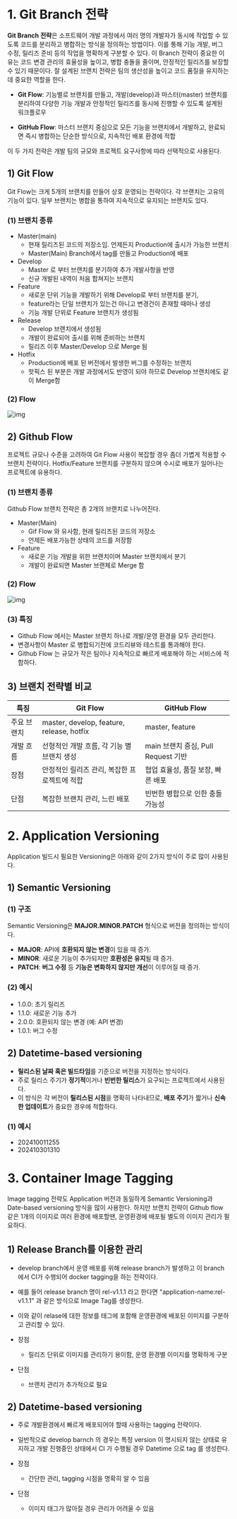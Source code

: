 

# 1. Git Branch 전략

**Git Branch 전략**은 소프트웨어 개발 과정에서 여러 명의 개발자가 동시에 작업할 수 있도록 코드를 분리하고 병합하는 방식을 정의하는 방법이다. 이를 통해 기능 개발, 버그 수정, 릴리즈 준비 등의 작업을 명확하게 구분할 수 있다. 이 Branch 전략이 중요한 이유는 코드 변경 관리의 효율성을 높이고, 병합 충돌을 줄이며, 안정적인 릴리즈를 보장할 수 있기 때문이다. 잘 설계된 브랜치 전략은 팀의 생산성을 높이고 코드 품질을 유지하는 데 중요한 역할을 한다.

* **Git Flow**: 기능별로 브랜치를 만들고, 개발(develop)과 마스터(master) 브랜치를 분리하여 다양한 기능 개발과 안정적인 릴리즈를 동시에 진행할 수 있도록 설계된 워크플로우

* **GitHub Flow**: 마스터 브랜치 중심으로 모든 기능을 브랜치에서 개발하고, 완료되면 즉시 병합하는 단순한 방식으로, 지속적인 배포 환경에 적합

이 두 가지 전략은 개발 팀의 규모와 프로젝트 요구사항에 따라 선택적으로 사용된다.



## 1) Git Flow

Git Flow는 크게 5개의 브랜치를 만들어 상호 운영되는 전략이다. 각 브랜치는 고유의 기능이 있다. 일부 브랜치는 병합을 통하여 지속적으로 유지되는 브랜치도 있다.



### (1) 브랜치 종류

 - Master(main)
   - 현재 릴리즈된 코드의 저장소임. 언제든지 Production에 출시가 가능한 브랜치
   - Master(Main) Branch에서 tag를 만들고 Production에 배포
- Develop
  - Master 로 부터 브랜치를 분기하여 추가 개발사항을 반영
  - 신규 개발된 내역이 처음 합쳐지는 브랜치
- Feature
  - 새로운 단위 기능을 개발하기 위해 Develop로 부터 브랜치를 분기, 
  - feature라는 단일 브랜치가 있는건 아니고 변경건이 존재할 때마나 생성
  - 기능 개발 단위로 Feature 브랜치가 생성됨
- Release
  - Develop 브랜치에서 생성됨
  - 개발이 완료되어 출시를 위해 준비하는 브랜치
  - 릴리즈 이후 Master/Develop 으로 Merge 됨
- Hotfix
  - Production에 배포 된 버전에서 발생한 버그를 수정하는 브랜치
  - 핫픽스 된 부분은 개발 과정에서도 반영이 되야 하므로 Develop 브랜치에도 같이 Merge함



### (2) Flow

![img](./assets/img-20241001141304728.png)





## 2) Github Flow

프로젝트 규모나 수준을 고려하여 Git Flow 사용이 복잡할 경우 좀더 가볍게 적용할 수 브랜치 전략이다. Hotfix/Feature 브랜치를 구분하지 않으며 수시로 배포가 일어나는 프로젝트에 유용하다.



### (1) 브랜치 종류

Github Flow 브랜치 전략은 총 2개의 브랜치로 나누어진다.

* Master(Main)
  * Gif Flow 와 유사함, 현래 릴리즈된 코드의 저장소
  * 언제든 배포가능한 상태의 코드를 저장함
* Feature
  * 새로운 기능 개발을 위한 브랜치이며 Master 브랜치에서 분기
  * 개발이 완료되면 Master 브랜체로 Merge 함





### (2) Flow

![img](./assets/img.png)



### (3) 특징

- Github Flow 에서는 Master 브랜치 하나로 개발/운영 환경을 모두 관리한다.
- 변경사항이 Master 로 병합되기전에 코드리뷰와 테스트를 통과해야 한다.
- Github Flow 는 규모가 작은 팀이나 지속적으로 빠르게 배포해야 하는 서비스에 적합하다.





## 3) 브랜치 전략별 비교

| 특징        | Git Flow                                     | GitHub Flow                         |
| ----------- | -------------------------------------------- | ----------------------------------- |
| 주요 브랜치 | master, develop, feature, release, hotfix    | master, feature                     |
| 개발 흐름   | 선형적인 개발 흐름, 각 기능 별 브랜치 생성   | main 브랜치 중심, Pull Request 기반 |
| 장점        | 안정적인 릴리즈 관리, 복잡한 프로젝트에 적합 | 협업 효율성, 품질 보장, 빠른 배포   |
| 단점        | 복잡한 브랜치 관리, 느린 배포                | 빈번한 병합으로 인한 충돌 가능성    |





# 2. Application Versioning

Application 빌드시 필요한 Versioning은 아래와 같이 2가지 방식이 주로 많이 사용된다.



## 1) Semantic Versioning

### (1) 구조

Semantic Versioning은 **MAJOR.MINOR.PATCH** 형식으로 버전을 정의하는 방식이다.

- **MAJOR**: API에 **호환되지 않는 변경**이 있을 때 증가.
- **MINOR**: 새로운 기능이 추가되지만 **호환성은 유지**될 때 증가.
- **PATCH**: **버그 수정** 등 **기능은 변화하지 않지만 개선**이 이루어질 때 증가.



### (2) 예시

- 1.0.0: 초기 릴리즈
- 1.1.0: 새로운 기능 추가
- 2.0.0: 호환되지 않는 변경 (예: API 변경)
- 1.0.1: 버그 수정



## 2) Datetime-based versioning

- **릴리스된 날짜 혹은 빌드타임**를 기준으로 버전을 지정하는 방식이다. 
- 주로 릴리스 주기가 **정기적**이거나 **빈번한 릴리스**가 요구되는 프로젝트에서 사용된다. 
- 이 방식은 각 버전이 **릴리스된 시점**을 명확히 나타내므로, **배포 주기**가 짧거나 **신속한 업데이트**가 중요한 경우에 적합하다.

### (1) 예시

* 202410011255
* 202410301310



# 3. Container Image Tagging

Image tagging 전략도 Application 버전과 동일하게 Semantic Versioning과 Date-based versioning 방식을 많이 사용한다.  하지만 브랜치 전략이 Github flow 같은 1개의 이미지로 여러 환경에 배포할땐, 운영환경에 배포될 별도의 이미지 관리가 필요하다.



## 1) Release Branch를 이용한 관리

- develop branch에서 운영 배포를 위해 release branch가 발생하고 이 branch에서 CI가 수행되어 docker tagging을 하는 전략이다.
- 예를 들어 release branch 명이 rel-v1.1.1 라고 한다면 "application-name:rel-v1.1.1" 과 같은 방식으로 Image Tag를 생성한다.
- 이와 같이 relase에 대한 정보를 태그에 포함해 운영환경에 배포된 이미지를 구분하고 관리할 수 있다.
- 장점
  - 릴리즈 단위로 이미지를 관리하기 용이함, 운영 환경별 이미지를 명확하게 구분

- 단점
  - 브랜치 관리가 추가적으로 필요



## 2) Datetime-based versioning

* 주로 개발환경에서 빠르게 배포되어야 할때 사용하는 tagging 전략이다.

- 일반적으로 develop barnch 의 경우는 특정 version 이 명시되지 않는 상태로 유지하고 개발 진행중인 상태에서 CI 가 수행될 경우 Datetime 으로 tag 를 생성한다.

- 장점
  - 간단한 관리, tagging 시점을 명확히 알 수 있음
- 단점
  - 이미지 태그가 많아질 경우 관리가 어려울 수 있음